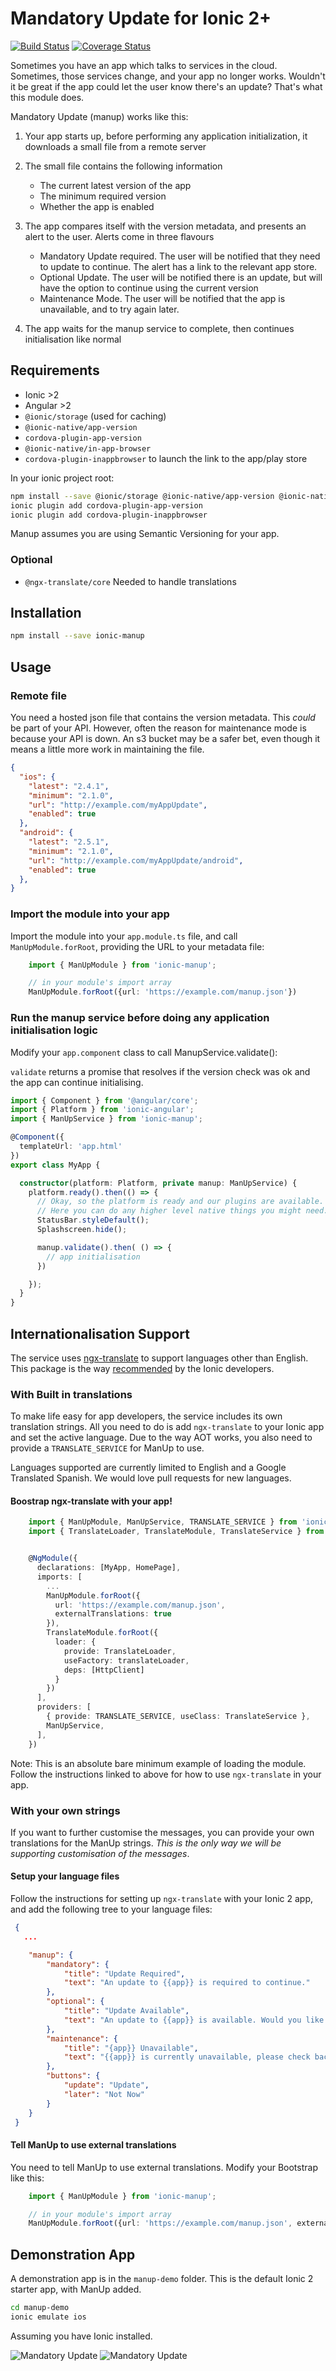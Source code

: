 # Mandatory Update for Ionic 2+

[![Build
Status](https://travis-ci.org/NextFaze/ionic-manup.svg?branch=master)](https://travis-ci.org/NextFaze/ionic-manup)
[![Coverage
Status](https://coveralls.io/repos/github/NextFaze/ionic-manup/badge.svg)](https://coveralls.io/github/NextFaze/ionic-manup)

Sometimes you have an app which talks to services in the cloud. Sometimes,
those services change, and your app no longer works. Wouldn't it be great if
the app could let the user know there's an update? That's what this module
does.

Mandatory Update (manup) works like this:

1. Your app starts up, before performing any application initialization, it
   downloads a small file from a remote server

2. The small file contains the following information
   * The current latest version of the app
   * The minimum required version
   * Whether the app is enabled

3. The app compares itself with the version metadata, and presents an alert to
   the user. Alerts come in three flavours
   * Mandatory Update required. The user will be notified that they need to
     update to continue. The alert has a link to the relevant app store.
   * Optional Update. The user will be notified there is an update, but will
     have the option to continue using the current version
   * Maintenance Mode. The user will be notified that the app is unavailable,
     and to try again later.

4. The app waits for the manup service to complete, then continues
   initialisation like normal

## Requirements

 * Ionic >2 
 * Angular >2
 * `@ionic/storage` (used for caching)
 * `@ionic-native/app-version` 
 * `cordova-plugin-app-version`
 * `@ionic-native/in-app-browser` 
 * `cordova-plugin-inappbrowser` to launch the link to the app/play store


In your ionic project root:

```sh
npm install --save @ionic/storage @ionic-native/app-version @ionic-native/in-app-browser
ionic plugin add cordova-plugin-app-version
ionic plugin add cordova-plugin-inappbrowser
```

Manup assumes you are using Semantic Versioning for your app.

 ### Optional
 * `@ngx-translate/core` Needed to handle translations

## Installation

```sh
npm install --save ionic-manup
```

## Usage

### Remote file
You need a hosted json file that contains the version metadata. This _could_ be part of your API. However, 
often the reason for maintenance mode is because your API is down. An s3 bucket may be a safer bet,
even though it means a little more work in maintaining the file.

```json
{
  "ios": {
    "latest": "2.4.1",
    "minimum": "2.1.0",
    "url": "http://example.com/myAppUpdate",
    "enabled": true
  },
  "android": {
    "latest": "2.5.1",
    "minimum": "2.1.0",
    "url": "http://example.com/myAppUpdate/android",
    "enabled": true
  },
}
```

### Import the module into your app

Import the module into your `app.module.ts` file, and call `ManUpModule.forRoot`, providing the URL to your metadata file:

```ts
    import { ManUpModule } from 'ionic-manup';

    // in your module's import array
    ManUpModule.forRoot({url: 'https://example.com/manup.json'})
```

### Run the manup service before doing any application initialisation logic

Modify your `app.component` class to call ManupService.validate():

`validate` returns a promise that resolves if the version check was ok and the app can continue initialising.

```ts
import { Component } from '@angular/core';
import { Platform } from 'ionic-angular';
import { ManUpService } from 'ionic-manup';

@Component({
  templateUrl: 'app.html'
})
export class MyApp {

  constructor(platform: Platform, private manup: ManUpService) {
    platform.ready().then(() => {
      // Okay, so the platform is ready and our plugins are available.
      // Here you can do any higher level native things you might need.
      StatusBar.styleDefault();
      Splashscreen.hide();

      manup.validate().then( () => {
        // app initialisation
      })

    });
  }
}
```

## Internationalisation Support

The service uses [ngx-translate](https://www.npmjs.com/package/ng2-translate) to support languages other than English. This package is the way [recommended](https://ionicframework.com/docs/v2/resources/ng2-translate/) by the Ionic developers.

### With Built in translations

To make life easy for app developers, the service includes its own translation strings. All you need to do is add `ngx-translate` to your Ionic app and set the active language. Due to the way AOT works, you also need to provide a `TRANSLATE_SERVICE` for ManUp to use.

Languages supported are currently limited to English and a Google Translated Spanish. We would love pull requests for new languages.

#### Boostrap ngx-translate with your app!

```ts
    import { ManUpModule, ManUpService, TRANSLATE_SERVICE } from 'ionic-manup';
    import { TranslateLoader, TranslateModule, TranslateService } from '@ngx-translate/core';


    @NgModule({
      declarations: [MyApp, HomePage],
      imports: [
        ...
        ManUpModule.forRoot({
          url: 'https://example.com/manup.json',
          externalTranslations: true
        }),
        TranslateModule.forRoot({
          loader: {
            provide: TranslateLoader,
            useFactory: translateLoader,
            deps: [HttpClient]
          }
        })
      ],
      providers: [
        { provide: TRANSLATE_SERVICE, useClass: TranslateService },
        ManUpService,
      ],
    })
```

Note: This is an absolute bare minimum example of loading the module. Follow the instructions linked to above for how to use `ngx-translate` in your app.

### With your own strings

If you want to further customise the messages, you can provide your own translations for the ManUp strings. _This is the only way we will be supporting customisation of the messages_.

#### Setup your language files

Follow the instructions for setting up `ngx-translate` with your Ionic 2 app, and add the following tree to your language files:


```json
 {
   ...

    "manup": {
        "mandatory": {
            "title": "Update Required",
            "text": "An update to {{app}} is required to continue."
        },
        "optional": {
            "title": "Update Available",
            "text": "An update to {{app}} is available. Would you like to update?"
        },
        "maintenance": {
            "title": "{app}} Unavailable",
            "text": "{{app}} is currently unavailable, please check back again later."
        },
        "buttons": {
            "update": "Update",
            "later": "Not Now"
        }
    }
 }
```

#### Tell ManUp to use external translations

You need to tell ManUp to use external translations. Modify your Bootstrap like this:

```ts
    import { ManUpModule } from 'ionic-manup';

    // in your module's import array
    ManUpModule.forRoot({url: 'https://example.com/manup.json', externalTranslations: true})
```

## Demonstration App

A demonstration app is in the `manup-demo` folder. This is the default Ionic 2 starter app, with ManUp added.

```sh
cd manup-demo
ionic emulate ios
```

Assuming you have Ionic installed.

![Mandatory Update](https://raw.githubusercontent.com/NextFaze/ionic-manup/master/images/mandatory.png)
![Mandatory Update](https://raw.githubusercontent.com/NextFaze/ionic-manup/master/images/optional.png)
